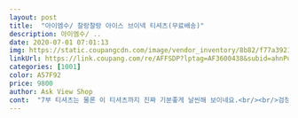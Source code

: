 ```yaml
---
layout: post 
title:  "아이엠수/ 찰랑찰랑 아이스 브이넥 티셔츠(무료배송)" 
description: 아이엠수/ ..
date: 2020-07-01 07:01:13 
img: https://static.coupangcdn.com/image/vendor_inventory/8b82/f77a392145de777a25e7515d1c0edbe318244654fadc45b7b20dfe652e1b.jpg 
linkUrl: https://link.coupang.com/re/AFFSDP?lptag=AF3600438&subid=ahnPublicAsk&pageKey=1499332033&itemId=2574708467&vendorItemId=70567014240&traceid=V0-113-13b636d43a6e1d6e 
categories: [1001] 
color: A57F92 
price: 9800 
author: Ask View Shop 
cont:  "7부 티셔츠는 물론 이 티셔츠까지 진짜 기분좋게 날씬해 보이네요.<br/><br/>검정도 재주문 했어요<br/>무엇보다 엄청 시원한 재질이예요.<br/><br/>브이넥도 적당히 파였구요.<br/><br/>비치지도  않고 세탁해도  변행없고<br/>색깔도 물론 검정색 계열이라 그런것도 있지만 어깨부분이 특히 좁아 보여요.<br/><br/>소매부분 조금만 더 길게 만들면 좋을거 같은데  암튼 아쉬워요<br/>아이엠수 티셔츠는 가격이 저렴해서 기대 안하고 사는데요.<br/><br/>어두운색 이지만 여름에도 시원하게 잘 입어질거 같아요.<br/><br/>천은 좋은거 같은데.<br/>.<br/> 팔뚝살이  넘 굵어 보여서  못입고 있네요<br/>촉감시원하고  가성비 좋아요<br/>추천 합니다<br/>" 
---
```

